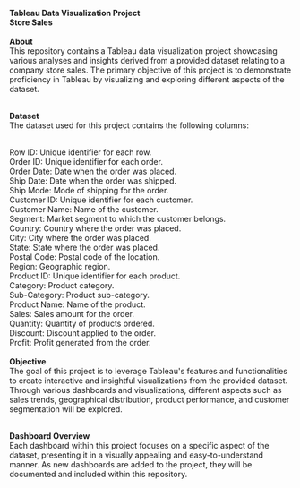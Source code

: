 **Tableau Data Visualization Project**<br>
**Store Sales** <br>
**<br>About<br>**
This repository contains a Tableau data visualization project showcasing various analyses and insights derived from a provided dataset relating to a company store sales. The primary objective of this project is to demonstrate proficiency in Tableau by visualizing and exploring different aspects of the dataset.

**<br>Dataset<br>**
The dataset used for this project contains the following columns:

<br>Row ID: Unique identifier for each row.
<br>Order ID: Unique identifier for each order.
<br>Order Date: Date when the order was placed.
<br>Ship Date: Date when the order was shipped.
<br>Ship Mode: Mode of shipping for the order.
<br>Customer ID: Unique identifier for each customer.
<br>Customer Name: Name of the customer.
<br>Segment: Market segment to which the customer belongs.
<br>Country: Country where the order was placed.
<br>City: City where the order was placed.
<br>State: State where the order was placed.
<br>Postal Code: Postal code of the location.
<br>Region: Geographic region.
<br>Product ID: Unique identifier for each product.
<br>Category: Product category.
<br>Sub-Category: Product sub-category.
<br>Product Name: Name of the product.
<br>Sales: Sales amount for the order.
<br>Quantity: Quantity of products ordered.
<br>Discount: Discount applied to the order.
<br>Profit: Profit generated from the order.<br>
**<br>Objective<br>**
The goal of this project is to leverage Tableau's features and functionalities to create interactive and insightful visualizations from the provided dataset. Through various dashboards and visualizations, different aspects such as sales trends, geographical distribution, product performance, and customer segmentation will be explored.

**<br>Dashboard Overview<br>**
Each dashboard within this project focuses on a specific aspect of the dataset, presenting it in a visually appealing and easy-to-understand manner. As new dashboards are added to the project, they will be documented and included within this repository.
